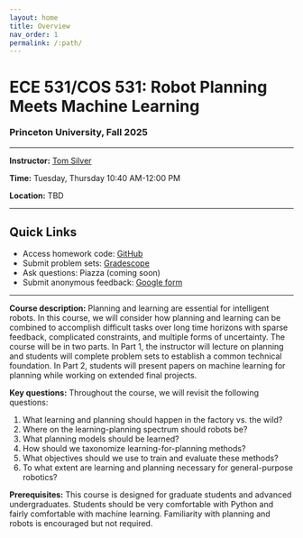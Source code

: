 ```yaml
---
layout: home
title: Overview
nav_order: 1
permalink: /:path/
---
```


<h1>ECE 531/COS 531: Robot Planning Meets Machine Learning</h1>
<h3 style="margin-top: 1em">Princeton University, Fall 2025</h3>
<hr style="margin: 1em 0">
<p><b>Instructor:</b> <a href="https://tomsilver.github.io">Tom Silver</a></p>

<p><b>Time:</b> Tuesday, Thursday 10:40 AM-12:00 PM</p>
<p><b>Location:</b> TBD</p>

<hr>

<h2>Quick Links</h2>
<ul>
<li>Access homework code: <a href="https://github.com/rpmml/rpmml-code">GitHub</a></li>
<li>Submit problem sets: <a href="https://www.gradescope.com/courses/1025616">Gradescope</a></li>
<li>Ask questions: Piazza (coming soon)</li>
<li>Submit anonymous feedback: <a href="https://docs.google.com/forms/d/e/1FAIpQLSfG2BQKfxvfVwHCwSDi-q7wG2gUNWPdGVIFO5VmfVNoz5mwjA/viewform?usp=sharing">Google form</a></li>
</ul>

<hr>

<p><b>Course description:</b> Planning and learning are essential for intelligent robots. In this course, we will consider how planning and learning can be combined to accomplish difficult tasks over long time horizons with sparse feedback, complicated constraints, and multiple forms of uncertainty. The course will be in two parts. In Part 1, the instructor will lecture on planning and students will complete problem sets to establish a common technical foundation. In Part 2, students will present papers on machine learning for planning while working on extended final projects.</p>

<p><b>Key questions:</b> Throughout the course, we will revisit the following questions:
<ol>
<li>What learning and planning should happen in the factory vs. the wild?</li>
<li>Where on the learning-planning spectrum should robots be?</li>
<li>What planning models should be learned?</li>
<li>How should we taxonomize learning-for-planning methods?</li>
<li>What objectives should we use to train and evaluate these methods?</li>
<li>To what extent are learning and planning necessary for general-purpose robotics?</li>
</ol>
</p>

<p><b>Prerequisites:</b> This course is designed for graduate students and advanced undergraduates. Students should be very comfortable with Python and fairly comfortable with machine learning. Familiarity with planning and robots is encouraged but not required.</p>
